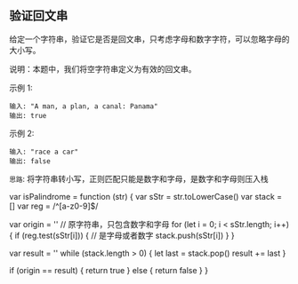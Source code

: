 ## 验证回文串
给定一个字符串，验证它是否是回文串，只考虑字母和数字字符，可以忽略字母的大小写。

说明：本题中，我们将空字符串定义为有效的回文串。

示例 1:
```
输入: "A man, a plan, a canal: Panama"
输出: true
```
示例 2:
```
输入: "race a car"
输出: false
```

`思路`: 将字符串转小写，正则匹配只能是数字和字母，是数字和字母则压入栈

var isPalindrome = function (str) {
  var sStr = str.toLowerCase()
  var stack = []
  var reg = /^[a-z0-9]$/
  
  var origin = '' // 原字符串，只包含数字和字母
  for (let i = 0; i < sStr.length; i++) {
    if (reg.test(sStr[i])) { // 是字母或者数字
      stack.push(sStr[i]) 
    }
  }
  
  var result = ''
  while (stack.length > 0) {
    let last = stack.pop()
    result += last
  }

  
  if (origin == result) {
    return true
  } else {
    return false
  }
}
